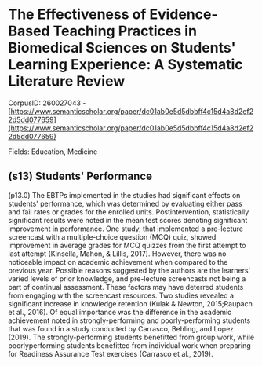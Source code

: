 # The Effectiveness of Evidence-Based Teaching Practices in Biomedical Sciences on Students' Learning Experience: A Systematic Literature Review

CorpusID: 260027043 - [https://www.semanticscholar.org/paper/dc01ab0e5d5dbbff4c15d4a8d2ef22d5dd077659](https://www.semanticscholar.org/paper/dc01ab0e5d5dbbff4c15d4a8d2ef22d5dd077659)

Fields: Education, Medicine

## (s13) Students' Performance
(p13.0) The EBTPs implemented in the studies had significant effects on students' performance, which was determined by evaluating either pass and fail rates or grades for the enrolled units. Postintervention, statistically significant results were noted in the mean test scores denoting significant improvement in performance. One study, that implemented a pre-lecture screencast with a multiple-choice question (MCQ) quiz, showed improvement in average grades for MCQ quizzes from the first attempt to last attempt (Kinsella, Mahon, & Lillis, 2017). However, there was no noticeable impact on academic achievement when compared to the previous year. Possible reasons suggested by the authors are the learners' varied levels of prior knowledge, and pre-lecture screencasts not being a part of continual assessment. These factors may have deterred students from engaging with the screencast resources. Two studies revealed a significant increase in knowledge retention (Kulak & Newton, 2015;Raupach et al., 2016). Of equal importance was the difference in the academic achievement noted in strongly-performing and poorly-performing students that was found in a study conducted by Carrasco, Behling, and Lopez (2019). The strongly-performing students benefitted from group work, while poorlyperforming students benefitted from individual work when preparing for Readiness Assurance Test exercises (Carrasco et al., 2019).
